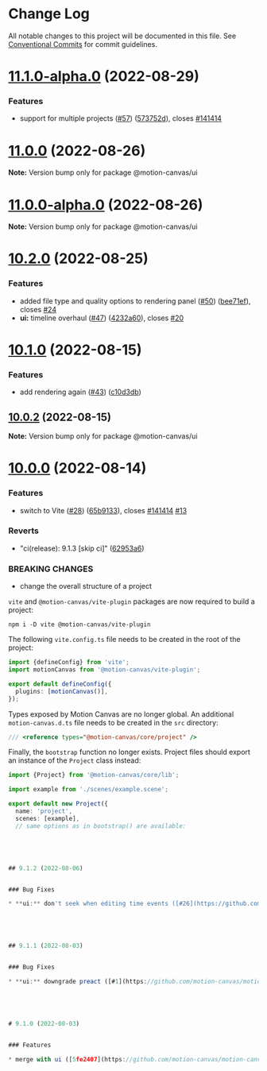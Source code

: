 # Change Log

All notable changes to this project will be documented in this file.
See [Conventional Commits](https://conventionalcommits.org) for commit guidelines.

# [11.1.0-alpha.0](https://github.com/motion-canvas/motion-canvas/compare/v11.0.0...v11.1.0-alpha.0) (2022-08-29)


### Features

* support for multiple projects ([#57](https://github.com/motion-canvas/motion-canvas/issues/57)) ([573752d](https://github.com/motion-canvas/motion-canvas/commit/573752dd4d79d62a1a30958f1ed550d2cf22c344)), closes [#141414](https://github.com/motion-canvas/motion-canvas/issues/141414)





# [11.0.0](https://github.com/motion-canvas/motion-canvas/compare/v11.0.0-alpha.0...v11.0.0) (2022-08-26)

**Note:** Version bump only for package @motion-canvas/ui





# [11.0.0-alpha.0](https://github.com/motion-canvas/motion-canvas/compare/v10.2.0...v11.0.0-alpha.0) (2022-08-26)

**Note:** Version bump only for package @motion-canvas/ui





# [10.2.0](https://github.com/motion-canvas/motion-canvas/compare/v10.1.0...v10.2.0) (2022-08-25)


### Features

* added file type and quality options to rendering panel ([#50](https://github.com/motion-canvas/motion-canvas/issues/50)) ([bee71ef](https://github.com/motion-canvas/motion-canvas/commit/bee71ef2673c269db47a4433831720b7ad0fb4e8)), closes [#24](https://github.com/motion-canvas/motion-canvas/issues/24)
* **ui:** timeline overhaul ([#47](https://github.com/motion-canvas/motion-canvas/issues/47)) ([4232a60](https://github.com/motion-canvas/motion-canvas/commit/4232a6072540b54451e99e18c1001db0175bb93f)), closes [#20](https://github.com/motion-canvas/motion-canvas/issues/20)





# [10.1.0](https://github.com/motion-canvas/motion-canvas/compare/v10.0.2...v10.1.0) (2022-08-15)


### Features

* add rendering again ([#43](https://github.com/motion-canvas/motion-canvas/issues/43)) ([c10d3db](https://github.com/motion-canvas/motion-canvas/commit/c10d3dbb63f6248eda04128ef0aa9d72c1edfcf7))





## [10.0.2](https://github.com/motion-canvas/motion-canvas/compare/v10.0.1...v10.0.2) (2022-08-15)

**Note:** Version bump only for package @motion-canvas/ui





# [10.0.0](https://github.com/motion-canvas/motion-canvas/compare/v9.1.2...v10.0.0) (2022-08-14)


### Features

* switch to Vite ([#28](https://github.com/motion-canvas/motion-canvas/issues/28)) ([65b9133](https://github.com/motion-canvas/motion-canvas/commit/65b91337dbc47fe51cecc83657f79fab15343a0d)), closes [#141414](https://github.com/motion-canvas/motion-canvas/issues/141414) [#13](https://github.com/motion-canvas/motion-canvas/issues/13)


### Reverts

* "ci(release): 9.1.3 [skip ci]" ([62953a6](https://github.com/motion-canvas/motion-canvas/commit/62953a6a8a1b1da3eb2e5f51c9fe60c716d6b94b))


### BREAKING CHANGES

* change the overall structure of a project

`vite` and `@motion-canvas/vite-plugin` packages are now required to build a project:
```
npm i -D vite @motion-canvas/vite-plugin
```
The following `vite.config.ts` file needs to be created in the root of the project:
```ts
import {defineConfig} from 'vite';
import motionCanvas from '@motion-canvas/vite-plugin';

export default defineConfig({
  plugins: [motionCanvas()],
});
```

Types exposed by Motion Canvas are no longer global.
An additional `motion-canvas.d.ts` file needs to be created in the `src` directory:
```ts
/// <reference types="@motion-canvas/core/project" />
```

 Finally, the `bootstrap` function no longer exists.
 Project files should export an instance of the `Project` class instead:
 ```ts
 import {Project} from '@motion-canvas/core/lib';

 import example from './scenes/example.scene';

 export default new Project({
   name: 'project',
   scenes: [example],
   // same options as in bootstrap() are available:





## 9.1.2 (2022-08-06)


### Bug Fixes

* **ui:** don't seek when editing time events ([#26](https://github.com/motion-canvas/motion-canvas/issues/26)) ([524c200](https://github.com/motion-canvas/motion-canvas/commit/524c200ef1bd6a6f52096d04c2aeed24a24cda6f))





## 9.1.1 (2022-08-03)


### Bug Fixes

* **ui:** downgrade preact ([#1](https://github.com/motion-canvas/motion-canvas/issues/1)) ([5f7456f](https://github.com/motion-canvas/motion-canvas/commit/5f7456fe4c5a1cc76ccd8fed5a6f9a8a4e846d27))





# 9.1.0 (2022-08-03)


### Features

* merge with ui ([5fe2407](https://github.com/motion-canvas/motion-canvas/commit/5fe2407923e1a53691b753f952d7977a85fccbf6))
